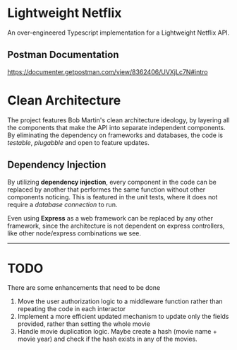 # Lightweight Netflix

An over-engineered Typescript implementation for a Lightweight Netflix API.

## Postman Documentation

https://documenter.getpostman.com/view/8362406/UVXjLc7N#intro

# Clean Architecture

The project features Bob Martin's clean architecture ideology, by layering all the components that make the API into separate independent
components. By eliminating the dependency on frameworks and databases, the code is _testable_, _plugabble_ and open to feature updates.

## Dependency Injection

By utilizing **dependency injection**, every component in the code can be replaced by another that performes the same function without other components noticing.
This is featured in the unit tests, where it does not require a _database connection_ to run.

Even using **Express** as a web framework can be replaced by any other framework, since the architecture is not dependent on express controllers, like other node/express combinations we see.

---

# TODO

There are some enhancements that need to be done

1. Move the user authorization logic to a middleware function rather than repeating the code in each interactor
2. Implement a more efficient updated mechanism to update only the fields provided, rather than setting the whole movie
3. Handle movie duplication logic. Maybe create a hash (movie name + movie year) and check if the hash exists in any of the movies.
